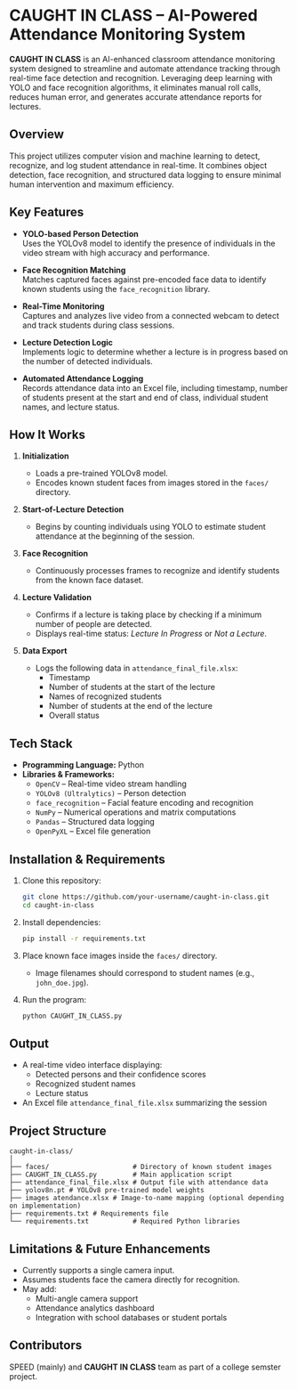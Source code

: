 
# CAUGHT IN CLASS – AI-Powered Attendance Monitoring System

**CAUGHT IN CLASS** is an AI-enhanced classroom attendance monitoring system designed to streamline and automate attendance tracking through real-time face detection and recognition. Leveraging deep learning with YOLO and face recognition algorithms, it eliminates manual roll calls, reduces human error, and generates accurate attendance reports for lectures.

## Overview

This project utilizes computer vision and machine learning to detect, recognize, and log student attendance in real-time. It combines object detection, face recognition, and structured data logging to ensure minimal human intervention and maximum efficiency.

## Key Features

- **YOLO-based Person Detection**  
  Uses the YOLOv8 model to identify the presence of individuals in the video stream with high accuracy and performance.

- **Face Recognition Matching**  
  Matches captured faces against pre-encoded face data to identify known students using the `face_recognition` library.

- **Real-Time Monitoring**  
  Captures and analyzes live video from a connected webcam to detect and track students during class sessions.

- **Lecture Detection Logic**  
  Implements logic to determine whether a lecture is in progress based on the number of detected individuals.

- **Automated Attendance Logging**  
  Records attendance data into an Excel file, including timestamp, number of students present at the start and end of class, individual student names, and lecture status.

## How It Works

1. **Initialization**  
   - Loads a pre-trained YOLOv8 model.  
   - Encodes known student faces from images stored in the `faces/` directory.

2. **Start-of-Lecture Detection**  
   - Begins by counting individuals using YOLO to estimate student attendance at the beginning of the session.

3. **Face Recognition**  
   - Continuously processes frames to recognize and identify students from the known face dataset.

4. **Lecture Validation**  
   - Confirms if a lecture is taking place by checking if a minimum number of people are detected.  
   - Displays real-time status: *Lecture In Progress* or *Not a Lecture*.

5. **Data Export**  
   - Logs the following data in `attendance_final_file.xlsx`:
     - Timestamp  
     - Number of students at the start of the lecture  
     - Names of recognized students  
     - Number of students at the end of the lecture  
     - Overall status

## Tech Stack

- **Programming Language:** Python
- **Libraries & Frameworks:**
  - `OpenCV` – Real-time video stream handling
  - `YOLOv8 (Ultralytics)` – Person detection
  - `face_recognition` – Facial feature encoding and recognition
  - `NumPy` – Numerical operations and matrix computations
  - `Pandas` – Structured data logging
  - `OpenPyXL` – Excel file generation

## Installation & Requirements

1. Clone this repository:
   ```bash
   git clone https://github.com/your-username/caught-in-class.git
   cd caught-in-class
   ```

2. Install dependencies:
   ```bash
   pip install -r requirements.txt
   ```

3. Place known face images inside the `faces/` directory.  
   - Image filenames should correspond to student names (e.g., `john_doe.jpg`).

4. Run the program:
   ```bash
   python CAUGHT_IN_CLASS.py
   ```

## Output

- A real-time video interface displaying:
  - Detected persons and their confidence scores
  - Recognized student names
  - Lecture status
- An Excel file `attendance_final_file.xlsx` summarizing the session

## Project Structure

```
caught-in-class/
│
├── faces/                     # Directory of known student images
├── CAUGHT_IN_CLASS.py         # Main application script
├── attendance_final_file.xlsx # Output file with attendance data
├── yolov8n.pt # YOLOv8 pre-trained model weights
├── images atendance.xlsx # Image-to-name mapping (optional depending on implementation)
├── requirements.txt # Requirements file
└── requirements.txt           # Required Python libraries
```

## Limitations & Future Enhancements

- Currently supports a single camera input.
- Assumes students face the camera directly for recognition.
- May add:
  - Multi-angle camera support
  - Attendance analytics dashboard
  - Integration with school databases or student portals

## Contributors

SPEED (mainly) and  **CAUGHT IN CLASS** team as part of a college semster project.
